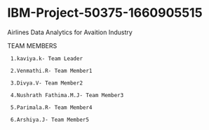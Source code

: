 # IBM-Project-50375-1660905515
Airlines Data Analytics for Avaition Industry

TEAM MEMBERS

     1.kaviya.k- Team Leader
     
     2.Venmathi.R- Team Member1
     
     3.Divya.V- Team Member2
     
     4.Nushrath Fathima.M.J- Team Member3
     
     5.Parimala.R- Team Member4
     
     6.Arshiya.J- Team Member5
